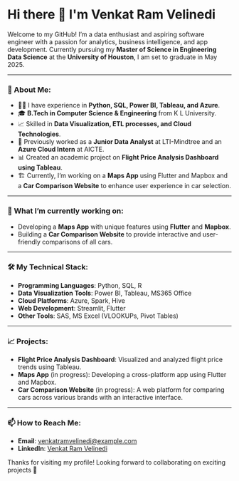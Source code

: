 # Hi there 👋 I'm Venkat Ram Velinedi

Welcome to my GitHub! I’m a data enthusiast and aspiring software engineer with a passion for analytics, business intelligence, and app development. Currently pursuing my **Master of Science in Engineering Data Science** at the **University of Houston**, I am set to graduate in May 2025.

---

### 🚀 About Me:
- 🧑‍💻 I have experience in **Python, SQL, Power BI, Tableau, and Azure**.
- 🎓 **B.Tech in Computer Science & Engineering** from K L University.
- 📈 Skilled in **Data Visualization, ETL processes, and Cloud Technologies**.
- 💼 Previously worked as a **Junior Data Analyst** at LTI-Mindtree and an **Azure Cloud Intern** at AICTE.
- 📊 Created an academic project on **Flight Price Analysis Dashboard using Tableau**.
- 🏗️ Currently, I’m working on a **Maps App** using Flutter and Mapbox and a **Car Comparison Website** to enhance user experience in car selection.
  
---

### 🌱 What I’m currently working on:
- Developing a **Maps App** with unique features using **Flutter** and **Mapbox**.
- Building a **Car Comparison Website** to provide interactive and user-friendly comparisons of all cars.

---

### 🛠️ My Technical Stack:
- **Programming Languages**: Python, SQL, R
- **Data Visualization Tools**: Power BI, Tableau, MS365 Office
- **Cloud Platforms**: Azure, Spark, Hive
- **Web Development**: Streamlit, Flutter
- **Other Tools**: SAS, MS Excel (VLOOKUPs, Pivot Tables)

---

### 📈 Projects:
- **Flight Price Analysis Dashboard**: Visualized and analyzed flight price trends using Tableau.
- **Maps App** (in progress): Developing a cross-platform app using Flutter and Mapbox.
- **Car Comparison Website** (in progress): A web platform for comparing cars across various brands with an interactive interface.

---

### 📫 How to Reach Me:
- **Email**: venkatramvelinedi@example.com
- **LinkedIn**: [Venkat Ram Velinedi](https://www.linkedin.com/in/venkatramvelinedi)

Thanks for visiting my profile! Looking forward to collaborating on exciting projects 🚀
